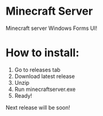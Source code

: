 # Minecraft Server
Minecraft server Windows Forms UI!

# How to install:
1. Go to releases tab
2. Download latest release
3. Unzip
4. Run minecraftserver.exe
5. Ready!



Next release will be soon!
